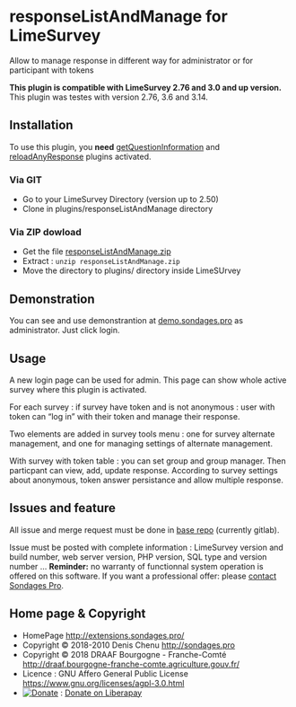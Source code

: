 # responseListAndManage for LimeSurvey

Allow to manage response in different way for administrator or for participant with tokens

**This plugin is compatible with LimeSurvey 2.76 and 3.0 and up version.** This plugin was testes with version 2.76, 3.6 and 3.14.

## Installation

To use this plugin, you **need** [getQuestionInformation](https://gitlab.com/SondagesPro/coreAndTools/getQuestionInformation) and [reloadAnyResponse](https://gitlab.com/SondagesPro/coreAndTools/reloadAnyResponse) plugins activated.

### Via GIT
- Go to your LimeSurvey Directory (version up to 2.50)
- Clone in plugins/responseListAndManage directory

### Via ZIP dowload
- Get the file [responseListAndManage.zip](https://extensions.sondages.pro/IMG/auto/responseListAndManage.zip)
- Extract : `unzip responseListAndManage.zip`
- Move the directory to plugins/ directory inside LimeSUrvey

## Demonstration

You can see and use demonstrantion at [demo.sondages.pro](https://demo.sondages.pro/index.php/plugins/direct?plugin=responseListAndManage&sid=639175) as administrator. Just click login.
## Usage

A new login page can be used for admin. This page can show whole active survey where this plugin is activated.

For each survey : if survey have token and is not anonymous : user with token can “log in” with their token and manage their response.

Two elements are added in survey tools menu : one for survey alternate management, and one for managing settings of alternate management.

With survey with token table : you can set group and group manager. Then particpant can view, add, update response. According to survey settings about anonymous, token answer persistance and allow multiple response.

## Issues and feature

All issue and merge request must be done in [base repo](https://gitlab.com/SondagesPro/managament/responseListAndManage) (currently gitlab).

Issue must be posted with complete information : LimeSurvey version and build number, web server version, PHP version, SQL type and version number … 
**Reminder:** no warranty of functionnal system operation is offered on this software. If you want a professional offer: please [contact Sondages Pro](https://extensions.sondages.pro/about/contact.html).

## Home page & Copyright
- HomePage <http://extensions.sondages.pro/>
- Copyright © 2018-2010 Denis Chenu <http://sondages.pro>
- Copyright © 2018 DRAAF Bourgogne - Franche-Comté <http://draaf.bourgogne-franche-comte.agriculture.gouv.fr/>
- Licence : GNU Affero General Public License <https://www.gnu.org/licenses/agpl-3.0.html>
- [![Donate](https://liberapay.com/assets/widgets/donate.svg)](https://liberapay.com/SondagesPro/) : [Donate on Liberapay](https://liberapay.com/SondagesPro/)

